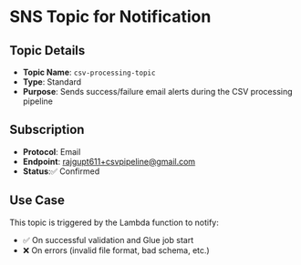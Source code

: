 # SNS Topic for Notification

## Topic Details
- **Topic Name**: `csv-processing-topic`
- **Type**: Standard
- **Purpose**: Sends success/failure email alerts during the CSV processing pipeline

## Subscription
- **Protocol**: Email
- **Endpoint**: rajgupt611+csvpipeline@gmail.com
- **Status**:✅ Confirmed

## Use Case
This topic is triggered by the Lambda function to notify:
- ✅ On successful validation and Glue job start
- ❌ On errors (invalid file format, bad schema, etc.)
